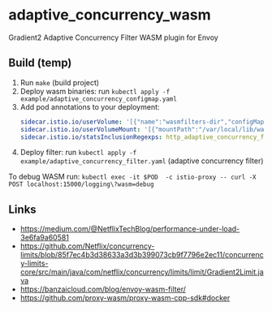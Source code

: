 # adaptive_concurrency_wasm
Gradient2 Adaptive Concurrency Filter WASM plugin for Envoy

## Build (temp)

1) Run `make` (build project)
1) Deploy wasm binaries: run `kubectl apply -f example/adaptive_concurrency_configmap.yaml`
1) Add pod annotations to your deployment:
    ```yaml
    sidecar.istio.io/userVolume: '[{"name":"wasmfilters-dir","configMap": {"name": "adaptive-concurrency-wasm"}}]'
    sidecar.istio.io/userVolumeMount: '[{"mountPath":"/var/local/lib/wasm-filters","name":"wasmfilters-dir"}]'
    sidecar.istio.io/statsInclusionRegexps: http_adaptive_concurrency_filter.*
    ```
4) Deploy filter: run `kubectl apply -f example/adaptive_concurrency_filter.yaml` (adaptive concurrency filter)

To debug WASM run:
`kubectl exec -it $POD  -c istio-proxy -- curl -X POST localhost:15000/logging\?wasm=debug`

## Links
 - https://medium.com/@NetflixTechBlog/performance-under-load-3e6fa9a60581
 - https://github.com/Netflix/concurrency-limits/blob/85f7ec4b3d38633a3d3b399073cb9f7796e2ec11/concurrency-limits-core/src/main/java/com/netflix/concurrency/limits/limit/Gradient2Limit.java
 - https://banzaicloud.com/blog/envoy-wasm-filter/
 - https://github.com/proxy-wasm/proxy-wasm-cpp-sdk#docker